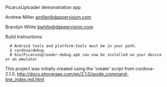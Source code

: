 PicarusUploader demonstration app

Andrew Miller <amiller@dappervision.com>

Brandyn White <bwhite@dappervision.com>

Build Instructions:

      # Android tools and platform-tools must be in your path.
      $ cordova/debug    
      # bin/PicarusUploader-debug.apk can now be installed on your device or an emulator

This project was initially created using the 'create' script from cordova-2.1.0.
http://docs.phonegap.com/en/2.1.0/guide_command-line_index.md.html